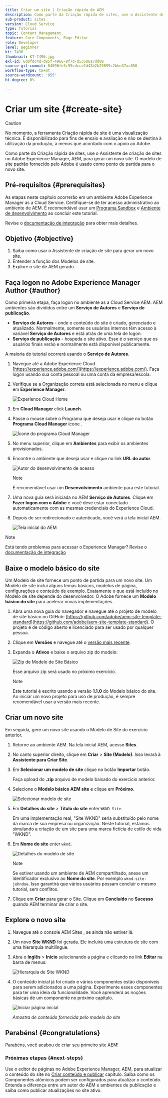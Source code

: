 ```yaml
---
title: Criar um site | Criação rápida de AEM
description: Como parte da Criação rápida de sites, use o Assistente de criação de sites no Adobe Experience Manager, AEM, para gerar um novo site. O modelo de site padrão fornecido pelo Adobe é usado como ponto de partida para o novo site.
sub-product: sites
version: Cloud Service
type: Tutorial
topic: Content Management
feature: Core Components, Page Editor
role: Developer
level: Beginner
kt: 7496
thumbnail: KT-7496.jpg
exl-id: 6d0fdc4d-d85f-4966-8f7d-d53506a7dd08
source-git-commit: 04096fe3c99cdcce2d43b2b29899c2bbe37ac056
workflow-type: tm+mt
source-wordcount: '955'
ht-degree: 0%

---
```


# Criar um site {#create-site}

>[!CAUTION]
>
> No momento, a ferramenta Criação rápida de site é uma visualização técnica. É disponibilizado para fins de ensaio e avaliação e não se destina à utilização da produção, a menos que acordado com o apoio ao Adobe.

Como parte da Criação rápida de sites, use o Assistente de criação de sites no Adobe Experience Manager, AEM, para gerar um novo site. O modelo de site padrão fornecido pelo Adobe é usado como ponto de partida para o novo site.

## Pré-requisitos {#prerequisites}

As etapas neste capítulo ocorrerão em um ambiente Adobe Experience Manager as a Cloud Service. Certifique-se de ter acesso administrativo ao ambiente de AEM. É recomendável usar um [Programa Sandbox](https://experienceleague.adobe.com/docs/experience-manager-cloud-service/onboarding/getting-access/sandbox-programs/introduction-sandbox-programs.html) e [Ambiente de desenvolvimento](https://experienceleague.adobe.com/docs/experience-manager-cloud-service/implementing/using-cloud-manager/manage-environments.html) ao concluir este tutorial.

Revise o [documentação de integração](https://experienceleague.adobe.com/docs/experience-manager-cloud-service/onboarding/home.html) para obter mais detalhes.

## Objetivo {#objective}

1. Saiba como usar o Assistente de criação de site para gerar um novo site.
1. Entender a função dos Modelos de site.
1. Explore o site de AEM gerado.

## Faça logon no Adobe Experience Manager Author {#author}

Como primeira etapa, faça logon no ambiente as a Cloud Service AEM. AEM ambientes são divididos entre um **Serviço de Autores** e **Serviço de publicação**.

* **Serviço de Autores** - onde o conteúdo do site é criado, gerenciado e atualizado. Normalmente, somente os usuários internos têm acesso à variável **Serviço de Autores** e está atrás de uma tela de logon.
* **Serviço de publicação** - hospeda o site ativo. Esse é o serviço que os usuários finais verão e normalmente está disponível publicamente.

A maioria do tutorial ocorrerá usando o **Serviço de Autores**.

1. Navegue até a Adobe Experience Cloud [https://experience.adobe.com/](https://experience.adobe.com/). Faça logon usando sua conta pessoal ou uma conta da empresa/escola.
1. Verifique se a Organização correta está selecionada no menu e clique em **Experience Manager**.

   ![Experience Cloud Home](assets/create-site/experience-cloud-home-screen.png)

1. Em **Cloud Manager** click **Launch**.
1. Passe o mouse sobre o Programa que deseja usar e clique no botão **Programa Cloud Manager** ícone .

   ![Ícone do programa Cloud Manager](assets/create-site/cloud-manager-program-icon.png)

1. No menu superior, clique em **Ambientes** para exibir os ambientes provisionados.

1. Encontre o ambiente que deseja usar e clique no link **URL do autor**.

   ![Autor do desenvolvimento de acesso](assets/create-site/access-dev-environment.png)

   >[!NOTE]
   >
   >É recomendável usar um **Desenvolvimento** ambiente para este tutorial.

1. Uma nova guia será iniciada no AEM **Serviço de Autores**. Clique em **Fazer logon com o Adobe** e você deve estar conectado automaticamente com as mesmas credenciais do Experience Cloud.

1. Depois de ser redirecionado e autenticado, você verá a tela inicial AEM.

   ![Tela inicial do AEM](assets/create-site/aem-start-screen.png)

>[!NOTE]
>
> Está tendo problemas para acessar o Experience Manager? Revise o [documentação de integração](https://experienceleague.adobe.com/docs/experience-manager-cloud-service/onboarding/home.html)

## Baixe o modelo básico do site

Um Modelo de site fornece um ponto de partida para um novo site. Um Modelo de site inclui alguns temas básicos, modelos de página, configurações e conteúdo de exemplo. Exatamente o que está incluído no Modelo de site depende do desenvolvedor. O Adobe fornece um **Modelo básico do site** para acelerar novas implementações.

1. Abra uma nova guia do navegador e navegue até o projeto de modelo de site básico no GitHub: [https://github.com/adobe/aem-site-template-standard](https://github.com/adobe/aem-site-template-standard). O projeto é de código aberto e licenciado para ser usado por qualquer pessoa.
1. Clique em **Versões** e navegue até o [versão mais recente](https://github.com/adobe/aem-site-template-standard/releases/latest).
1. Expanda o **Ativos** e baixe o arquivo zip do modelo:

   ![Zip de Modelo de Site Básico](assets/create-site/template-basic-zip-file.png)

   Esse arquivo zip será usado no próximo exercício.

   >[!NOTE]
   >
   > Este tutorial é escrito usando a versão **1.1.0** do Modelo básico do site. Ao iniciar um novo projeto para uso de produção, é sempre recomendável usar a versão mais recente.

## Criar um novo site

Em seguida, gere um novo site usando o Modelo de Site do exercício anterior.

1. Retorne ao ambiente AEM. Na tela inicial AEM, acesse **Sites**.
1. No canto superior direito, clique em **Criar** > **Site (Modelo)**. Isso levará à **Assistente para Criar Site**.
1. Em **Selecionar um modelo de site** clique no botão **Importar** botão.

   Faça upload do **.zip** arquivo de modelo baixado do exercício anterior.

1. Selecione o **Modelo básico AEM site** e clique em **Próximo**.

   ![Selecionar modelo de site](assets/create-site/select-site-template.png)

1. Em **Detalhes do site** > **Título do site** enter `WKND Site`.

   Em uma implementação real, &quot;Site WKND&quot; seria substituído pelo nome da marca de sua empresa ou organização. Neste tutorial, estamos simulando a criação de um site para uma marca fictícia de estilo de vida &quot;WKND&quot;.

1. Em **Nome do site** enter `wknd`.

   ![Detalhes do modelo de site](assets/create-site/site-template-details.png)

   >[!NOTE]
   >
   > Se estiver usando um ambiente de AEM compartilhado, anexe um identificador exclusivo ao **Nome do site**. Por exemplo `wknd-site-johndoe`. Isso garantirá que vários usuários possam concluir o mesmo tutorial, sem conflitos.

1. Clique em **Criar** para gerar o Site. Clique em **Concluído** no **Sucesso** quando AEM terminar de criar o site.

## Explore o novo site

1. Navegue até o console AEM Sites , se ainda não estiver lá.
1. Um novo **Site WKND** foi gerada. Ele incluirá uma estrutura de site com uma hierarquia multilíngue.
1. Abra o **Inglês** > **Início** selecionando a página e clicando no link **Editar** na barra de menus:

   ![Hierarquia de Site WKND](assets/create-site/wknd-site-starter-hierarchy.png)

1. O conteúdo inicial já foi criado e vários componentes estão disponíveis para serem adicionados a uma página. Experimente esses componentes para ter uma ideia da funcionalidade. Você aprenderá as noções básicas de um componente no próximo capítulo.

   ![Iniciar página inicial](assets/create-site/start-home-page.png)

   *Amostra de conteúdo fornecida pelo modelo do site*

## Parabéns! {#congratulations}

Parabéns, você acabou de criar seu primeiro site AEM!

### Próximas etapas {#next-steps}

Use o editor de páginas no Adobe Experience Manager, AEM, para atualizar o conteúdo do site no [Criar conteúdo e publicar](author-content-publish.md) capítulo. Saiba como os Componentes atômicos podem ser configurados para atualizar o conteúdo. Entenda a diferença entre um autor do AEM e ambientes de publicação e saiba como publicar atualizações no site ativo.
